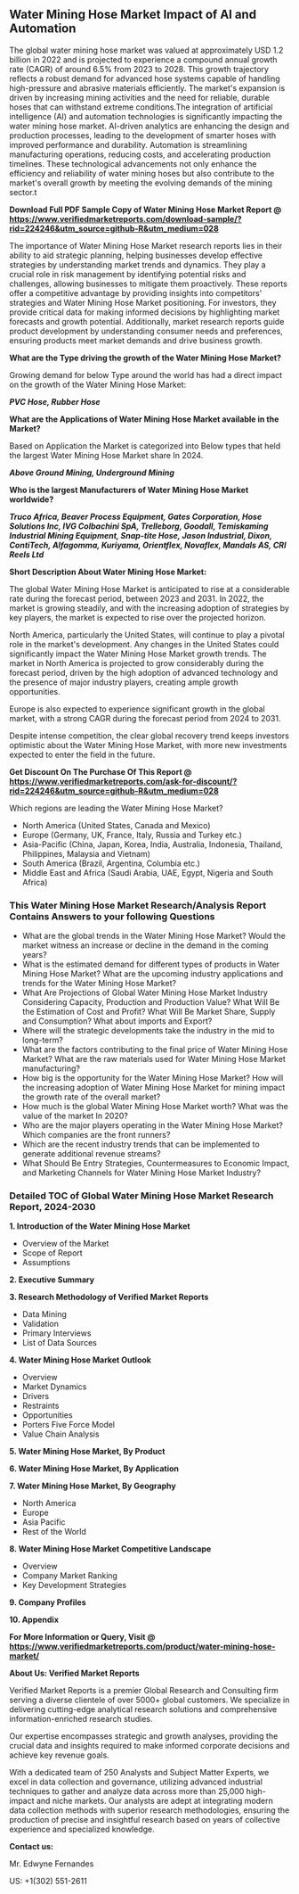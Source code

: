 <h2>Water Mining Hose Market Impact of AI and Automation</h2>The global water mining hose market was valued at approximately USD 1.2 billion in 2022 and is projected to experience a compound annual growth rate (CAGR) of around 6.5% from 2023 to 2028. This growth trajectory reflects a robust demand for advanced hose systems capable of handling high-pressure and abrasive materials efficiently. The market's expansion is driven by increasing mining activities and the need for reliable, durable hoses that can withstand extreme conditions.The integration of artificial intelligence (AI) and automation technologies is significantly impacting the water mining hose market. AI-driven analytics are enhancing the design and production processes, leading to the development of smarter hoses with improved performance and durability. Automation is streamlining manufacturing operations, reducing costs, and accelerating production timelines. These technological advancements not only enhance the efficiency and reliability of water mining hoses but also contribute to the market's overall growth by meeting the evolving demands of the mining sector.t</p><p id="" class=""><strong>Download Full PDF Sample Copy of Water Mining Hose Market Report @ <a href="https://www.verifiedmarketreports.com/download-sample/?rid=224246&utm_source=github-R&utm_medium=028" target="_blank">https://www.verifiedmarketreports.com/download-sample/?rid=224246&utm_source=github-R&utm_medium=028</a></strong></p><p>The importance of&nbsp;Water Mining Hose Market research reports lies in their ability to aid strategic planning, helping businesses develop effective strategies by understanding market trends and dynamics. They play a crucial role in risk management by identifying potential risks and challenges, allowing businesses to mitigate them proactively. These reports offer a competitive advantage by providing insights into competitors' strategies and Water Mining Hose Market positioning. For investors, they provide critical data for making informed decisions by highlighting market forecasts and growth potential. Additionally, market research reports guide product development by understanding consumer needs and preferences, ensuring products meet market demands and drive business growth.</p><p><strong>What are the&nbsp;Type driving the growth of the Water Mining Hose Market?</strong></p><p id="" class="">Growing demand for below Type around the world has had a direct impact on the growth of the Water Mining Hose Market:</p><em><strong>PVC Hose, Rubber Hose</strong></em></p><strong>What are the&nbsp;Applications&nbsp;of Water Mining Hose Market available in the Market?</strong></p><p id="" class="">Based on Application the Market is categorized into Below types that held the largest Water Mining Hose Market share In 2024.</p><em><strong>Above Ground Mining, Underground Mining</strong></em></p><strong>Who is the largest Manufacturers of Water Mining Hose Market worldwide?</strong></p><p><em><strong>Truco Africa, Beaver Process Equipment, Gates Corporation, Hose Solutions Inc, IVG Colbachini SpA, Trelleborg, Goodall, Temiskaming Industrial Mining Equipment, Snap-tite Hose, Jason Industrial, Dixon, ContiTech, Alfagomma, Kuriyama, Orientflex, Novaflex, Mandals AS, CRI Reels Ltd</strong></em></p><p id="" class=""><strong>Short Description About Water Mining Hose Market:</strong></p><p>The global Water Mining Hose Market is anticipated to rise at a considerable rate during the forecast period, between 2023 and 2031. In 2022, the market is growing steadily, and with the increasing adoption of strategies by key players, the market is expected to rise over the projected horizon.</p><p>North America, particularly the United States, will continue to play a pivotal role in the market's development. Any changes in the United States could significantly impact the Water Mining Hose Market growth trends. The market in North America is projected to grow considerably during the forecast period, driven by the high adoption of advanced technology and the presence of major industry players, creating ample growth opportunities.</p><p>Europe is also expected to experience significant growth in the global market, with a strong CAGR during the forecast period from 2024 to 2031.</p><p>Despite intense competition, the clear global recovery trend keeps investors optimistic about the Water Mining Hose Market, with more new investments expected to enter the field in the future.</p><p id="" class=""><strong>Get Discount On The Purchase Of This Report @ <a href="https://www.verifiedmarketreports.com/ask-for-discount/?rid=224246&utm_source=github-R&utm_medium=028" target="_blank">https://www.verifiedmarketreports.com/ask-for-discount/?rid=224246&utm_source=github-R&utm_medium=028</a></strong></p>Which regions are leading the Water Mining Hose Market?</p><ul><li>North America (United States, Canada and Mexico)</li><li>Europe (Germany, UK, France, Italy, Russia and Turkey etc.)</li><li>Asia-Pacific (China, Japan, Korea, India, Australia, Indonesia, Thailand, Philippines, Malaysia and Vietnam)</li><li>South America (Brazil, Argentina, Columbia etc.)</li><li>Middle East and Africa (Saudi Arabia, UAE, Egypt, Nigeria and South Africa)</li></ul><h3 id="" class="">This Water Mining Hose Market Research/Analysis Report Contains Answers to your following Questions</h3><ul><li>What are the global trends in the Water Mining Hose Market? Would the market witness an increase or decline in the demand in the coming years?</li><li>What is the estimated demand for different types of products in Water Mining Hose Market? What are the upcoming industry applications and trends for the Water Mining Hose Market?</li><li>What Are Projections of Global Water Mining Hose Market Industry Considering Capacity, Production and Production Value? What Will Be the Estimation of Cost and Profit? What Will Be Market Share, Supply and Consumption? What about imports and Export?</li><li>Where will the strategic developments take the industry in the mid to long-term?</li><li>What are the factors contributing to the final price of Water Mining Hose Market? What are the raw materials used for Water Mining Hose Market manufacturing?</li><li>How big is the opportunity for the Water Mining Hose Market? How will the increasing adoption of Water Mining Hose Market for mining impact the growth rate of the overall market?</li><li>How much is the global Water Mining Hose Market worth? What was the value of the market In 2020?</li><li>Who are the major players operating in the Water Mining Hose Market? Which companies are the front runners?</li><li>Which are the recent industry trends that can be implemented to generate additional revenue streams?</li><li>What Should Be Entry Strategies, Countermeasures to Economic Impact, and Marketing Channels for Water Mining Hose Market Industry?</li></ul><h3 id="" class="">Detailed TOC of Global Water Mining Hose Market Research Report, 2024-2030</h3><p id="" class=""><strong>1. Introduction of the Water Mining Hose Market</strong></p><ul><li>Overview of the Market</li><li>Scope of Report</li><li>Assumptions</li></ul><p id="" class=""><strong>2. Executive Summary</strong></p><p id="" class=""><strong>3. Research Methodology of Verified Market Reports</strong></p><ul><li>Data Mining</li><li>Validation</li><li>Primary Interviews</li><li>List of Data Sources</li></ul><p id="" class=""><strong>4. Water Mining Hose Market Outlook</strong></p><ul><li>Overview</li><li>Market Dynamics</li><li>Drivers</li><li>Restraints</li><li>Opportunities</li><li>Porters Five Force Model</li><li>Value Chain Analysis</li></ul><p id="" class=""><strong>5. Water Mining Hose Market, By Product</strong></p><p id="" class=""><strong>6. Water Mining Hose Market, By Application</strong></p><p id="" class=""><strong>7. Water Mining Hose Market, By Geography</strong></p><ul><li>North America</li><li>Europe</li><li>Asia Pacific</li><li>Rest of the World</li></ul><p id="" class=""><strong>8. Water Mining Hose Market Competitive Landscape</strong></p><ul><li>Overview</li><li>Company Market Ranking</li><li>Key Development Strategies</li></ul><p id="" class=""><strong>9. Company Profiles</strong></p><p id="" class=""><strong>10. Appendix</strong></p><p id="" class=""><strong>For More Information or Query, Visit @ <a href="https://www.verifiedmarketreports.com/product/water-mining-hose-market/" target="_blank">https://www.verifiedmarketreports.com/product/water-mining-hose-market/</a></strong></p><p id="" class=""><strong>About Us: Verified Market Reports</strong></p><p id="" class="">Verified Market Reports is a premier Global Research and Consulting firm serving a diverse clientele of over 5000+ global customers. We specialize in delivering cutting-edge analytical research solutions and comprehensive information-enriched research studies.</p><p id="" class="">Our expertise encompasses strategic and growth analyses, providing the crucial data and insights required to make informed corporate decisions and achieve key revenue goals.</p><p id="" class="">With a dedicated team of 250 Analysts and Subject Matter Experts, we excel in data collection and governance, utilizing advanced industrial techniques to gather and analyze data across more than 25,000 high-impact and niche markets. Our analysts are adept at integrating modern data collection methods with superior research methodologies, ensuring the production of precise and insightful research based on years of collective experience and specialized knowledge.</p><p id="" class=""><strong>Contact us:</strong></p><p id="" class="">Mr. Edwyne Fernandes</p><p id="" class="">US: +1(302) 551-2611</p>